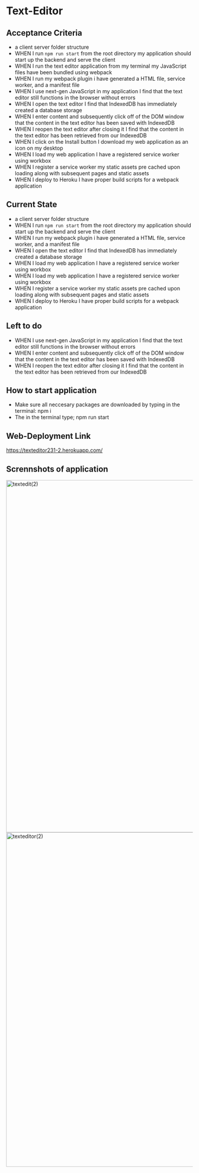 # Text-Editor

## Acceptance Criteria 
 * a client server folder structure
* WHEN I run `npm run start` from the root directory my application should start up the backend and serve the client
* WHEN I run the text editor application from my terminal my JavaScript files have been bundled using webpack
* WHEN I run my webpack plugin i have generated a HTML file, service worker, and a manifest file
* WHEN I use next-gen JavaScript in my application  I find that the text editor still functions in the browser without errors
* WHEN I open the text editor I find that IndexedDB has immediately created a database storage
* WHEN I enter content and subsequently click off of the DOM window that the content in the text editor has been saved with IndexedDB
* WHEN I reopen the text editor after closing it I find that the content in the text editor has been retrieved from our IndexedDB
* WHEN I click on the Install button I download my web application as an icon on my desktop
* WHEN I load my web application I have a registered service worker using workbox
* WHEN I register a service worker my static assets pre cached upon loading along with subsequent pages and static assets
* WHEN I deploy to Heroku I have proper build scripts for a webpack application


## Current State
* a client server folder structure
* WHEN I run `npm run start` from the root directory my application should start up the backend and serve the client
* WHEN I run my webpack plugin i have generated a HTML file, service worker, and a manifest file
* WHEN I open the text editor I find that IndexedDB has immediately created a database storage
* WHEN I load my web application I have a registered service worker using workbox
* WHEN I load my web application I have a registered service worker using workbox
* WHEN I register a service worker my static assets pre cached upon loading along with subsequent pages and static assets
* WHEN I deploy to Heroku I have proper build scripts for a webpack application


## Left to do 
* WHEN I use next-gen JavaScript in my application  I find that the text editor still functions in the browser without errors
* WHEN I enter content and subsequently click off of the DOM window that the content in the text editor has been saved with IndexedDB
* WHEN I reopen the text editor after closing it I find that the content in the text editor has been retrieved from our IndexedDB

## How to start application
* Make sure all neccesary packages are downloaded by typing in the terminal: npm i 
* The in the terminal type; npm run start  

## Web-Deployment Link 

https://texteditor231-2.herokuapp.com/ 

## Scrennshots of application
<img width="949" alt="textedit(2)" src="https://user-images.githubusercontent.com/114959233/223623382-fff7e1c6-130e-4659-8bf7-935135f9df07.png">
<img width="901" alt="texteditor(2)" src="https://user-images.githubusercontent.com/114959233/223623407-b8492fe2-0854-451a-b093-ab45e4c7f997.png">

 
